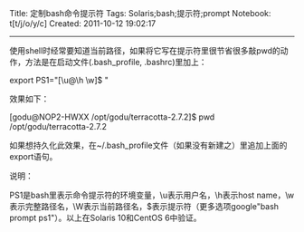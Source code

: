 Title: 定制bash命令提示符
Tags: Solaris;bash;提示符;prompt
Notebook: t[t/j/o/y/c]
Created: 2011-10-12 19:02:17

------

使用shell时经常要知道当前路径，如果将它写在提示符里很节省很多敲pwd的动作，方法是在启动文件(.bash_profile, .bashrc)里加上：
 
export PS1="[\u@\h \w]\$ "
 

效果如下：
 
[godu@NOP2-HWXX /opt/godu/terracotta-2.7.2]$ pwd 
/opt/godu/terracotta-2.7.2
 
 

如果想持久化此效果，在~/.bash_profile文件（如果没有新建之）里追加上面的export语句。

 

 

说明：

PS1是bash里表示命令提示符的环境变量，\u表示用户名，\h表示host name，\w表示完整路径名，\W表示当前路径名，\$表示提示符（更多选项google"bash prompt ps1"）。以上在Solaris 10和CentOS 6中验证。